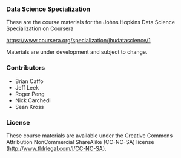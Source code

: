
### Data Science Specialization

These are the course materials for the Johns Hopkins Data Science Specialization on Coursera

https://www.coursera.org/specialization/jhudatascience/1

Materials are under development and subject to change. 


### Contributors

* Brian Caffo
* Jeff Leek
* Roger Peng
* Nick Carchedi 
* Sean Kross

### License

These course materials are available under the Creative Commons Attribution NonCommercial ShareAlike (CC-NC-SA) license (http://www.tldrlegal.com/l/CC-NC-SA). 

